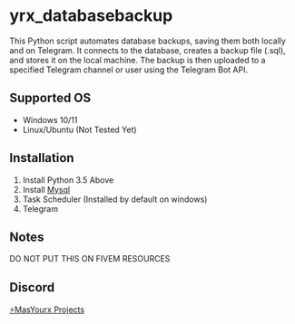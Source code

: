 # yrx_databasebackup

This Python script automates database backups, saving them both locally and on Telegram. It connects to the database, creates a backup file (.sql), and stores it on the local machine. The backup is then uploaded to a specified Telegram channel or user using the Telegram Bot API.

## Supported OS

- Windows 10/11
- Linux/Ubuntu (Not Tested Yet)

## Installation

1. Install Python 3.5 Above
2. Install [Mysql](https://www.mysql.com/downloads/)
3. Task Scheduler (Installed by default on windows)
4. Telegram

## Notes
DO NOT PUT THIS ON FIVEM RESOURCES

## Discord

[⚡MasYourx Projects](https://discord.gg/Eba3vRJ4d7)
